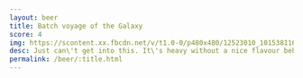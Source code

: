 ```yaml
---
layout: beer
title: Batch voyage of the Galaxy
score: 4
img: https://scontent.xx.fbcdn.net/v/t1.0-0/p480x480/12523010_10153811617993745_3799427315794683212_n.jpg?oh=e6d54926fcc0f29e37b5c99d4d23f592&oe=5879CDBF
desc: Just can\'t get into this. It\'s heavy without a nice flavour behind it
permalink: /beer/:title.html
---
```


